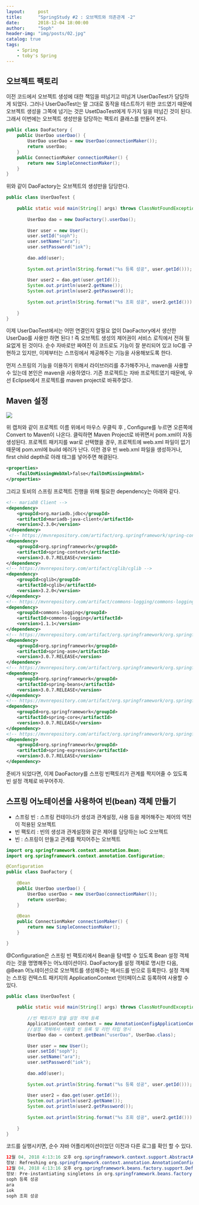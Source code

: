 ```yaml
---
layout:     post
title:      "SpringStudy #2 : 오브젝트와 의존관계 -2"
date:       2018-12-04 18:00:00
author:     "Soph"
header-img: "img/posts/02.jpg"
catalog: true
tags:
    - Spring
    - toby's Spring
---
```


## 오브젝트 팩토리
  이전 코드에서 오브젝트 생성에 대한 책임을 떠넘기고 떠넘겨 UserDaoTest가 담당하게 되었다. 그러나 UserDaoTest는 말 그대로 동작을 테스트하기 위한 코드였기 때문에 오브젝트 생성을 그쪽에 넘기는 것은 UsetDaoTest에게 두가지 일을 떠넘긴 것이 된다. 그래서 이번에는 오브젝트 생성만을 담당하는 팩토리 클래스를 만들어 본다.
  
```java
public class DaoFactory {
	public UserDao userDao() {
		UserDao userDao = new UserDao(connectionMaker());
		return userDao;
	}
	public ConnectionMaker connectionMaker() {
		return new SimpleConnectionMaker();
	}
}

```

위와 같이 DaoFactory는 오브젝트의 생성만을 담당한다. 

```java
public class UserDaoTest {
	
	public static void main(String[] args) throws ClassNotFoundException, SQLException {
		
		UserDao dao = new DaoFactory().userDao();
		
		User user = new User();
		user.setId("soph");
		user.setName("ara");
		user.setPassword("iok");
		
		dao.add(user);
		
		System.out.println(String.format("%s 등록 성공", user.getId()));
		
		User user2 = dao.get(user.getId());
		System.out.println(user2.getName());
		System.out.println(user2.getPassword());
		
		System.out.println(String.format("%s 조회 성공", user2.getId()));
		
	}
}
```

이제 UserDaoTest에서는 어떤 연결인지 알필요 없이 DaoFactory에서 생산한 UserDao를 사용만 하면 된다 !
즉 오브젝트 생성의 제어권이 서비스 로직에서 전혀 필요없게 된 것이다.
순수 자바로만 짜여진 이 코드로도 기능이 잘 분리되어 있고 IoC를 구현하고 있지만, 이제부터는 스프링에서 제공해주는 기능을 사용해보도록 한다.

먼저 스프링의 기능을 이용하기 위해서 라이브러리를 추가해주거나, maven을 사용할 수 있는데 본인은 maven을 사용하였다. 기존 프로젝트는 자바 프로젝트였기 때문에, 우선 Eclipse에서 프로젝트를 maven project로 바꿔주었다.

## Maven 설정

<img src="https://soph0610.github.io/img/posts/springstudy02_01.png"/>

위 캡처와 같이 프로젝트 이름 위에서 마우스 우클릭 후 , Configure를 누르면 오른쪽에 Convert to Maven이 나온다. 클릭하면 Maven Project로 바뀌면서 pom.xml이 자동생성된다. 프로젝트 패키지를 war로 선택했을 경우, 프로젝트에 web.xml 파일이 없기 때문에 pom.xml에 build 에러가 난다. 이런 경우 빈 web.xml 파일을 생성하거나, first child depth로 아래 태그를 넣어주면 해결된다.

```xml
<properties>
  	<failOnMissingWebXml>false</failOnMissingWebXml>
</properties>
```

그리고 토비의 스프링 프로젝트 진행을 위해 필요한 dependency는 아래와 같다.

```xml
<!-- mariaDB Client -->
<dependency>
    <groupId>org.mariadb.jdbc</groupId>
    <artifactId>mariadb-java-client</artifactId>
    <version>2.3.0</version>
</dependency>
 <!-- https://mvnrepository.com/artifact/org.springframework/spring-context -->
<dependency>
    <groupId>org.springframework</groupId>
    <artifactId>spring-context</artifactId>
    <version>3.0.7.RELEASE</version>
</dependency>
<!-- https://mvnrepository.com/artifact/cglib/cglib -->
<dependency>
    <groupId>cglib</groupId>
    <artifactId>cglib</artifactId>
    <version>3.2.0</version>
</dependency>
<!-- https://mvnrepository.com/artifact/commons-logging/commons-logging -->
<dependency>
    <groupId>commons-logging</groupId>
    <artifactId>commons-logging</artifactId>
    <version>1.1.1</version>
</dependency>
<!-- https://mvnrepository.com/artifact/org.springframework/org.springframework.asm -->
<dependency>
    <groupId>org.springframework</groupId>
    <artifactId>spring-asm</artifactId>
    <version>3.0.7.RELEASE</version>
</dependency>
<!-- https://mvnrepository.com/artifact/org.springframework/org.springframework.beans -->
<dependency>
    <groupId>org.springframework</groupId>
    <artifactId>spring-beans</artifactId>
    <version>3.0.7.RELEASE</version>
</dependency>
<!-- https://mvnrepository.com/artifact/org.springframework/org.springframework.core -->
<dependency>
    <groupId>org.springframework</groupId>
    <artifactId>spring-core</artifactId>
    <version>3.0.7.RELEASE</version>
</dependency>
<!-- https://mvnrepository.com/artifact/org.springframework/org.springframework.expression -->
<dependency>
    <groupId>org.springframework</groupId>
    <artifactId>spring-expression</artifactId>
    <version>3.0.7.RELEASE</version>
</dependency>
```

준비가 되었다면, 이제 DaoFactory를 스프링 빈팩토리가 관계를 짝지어줄 수 있도록 빈 설정 객체로 바꾸어주자.

## 스프링 어노테이션을 사용하여 빈(bean) 객체 만들기

- 스프링 빈 : 스프링 컨테이너가 생성과 관계설정, 사용 등을 제어해주는 제어의 역전이 적용된 오브젝트
- 빈 팩토리 : 빈의 생성과 관계설정와 같은 제어를 담당하는 IoC 오브젝트
- 빈 : 스프링이 만들고 관계를 짝지어주는 오브젝트

```java
import org.springframework.context.annotation.Bean;
import org.springframework.context.annotation.Configuration;

@Configuration
public class DaoFactory {
	
	@Bean
	public UserDao userDao() {
		UserDao userDao = new UserDao(connectionMaker());
		return userDao;
	}
	
	@Bean
	public ConnectionMaker connectionMaker() {
		return new SimpleConnectionMaker();
	}

}
```

@Configuration은 스프링 빈 팩토리에서 Bean을 탐색할 수 있도록 Bean 설정 객체라는 것을 명명해주는 어노테이션이다. DaoFactory를 설정 객체로 명시한 다음, @Bean 어노테이션으로 오브젝트를 생성해주는 메서드를 빈으로 등록한다. 설정 객체는 스프링 컨텍스트 패키지의 ApplicationContext 인터페이스로 등록하여 사용할 수 있다.

```java
public class UserDaoTest {
	
	public static void main(String[] args) throws ClassNotFoundException, SQLException {
		
        //빈 팩토리가 찾을 설정 객체 등록
		ApplicationContext context = new AnnotationConfigApplicationContext(DaoFactory.class);
        //설정 객체에서 사용할 빈 등록 및 리턴 타입 명시
		UserDao dao = context.getBean("userDao", UserDao.class);
		
		User user = new User();
		user.setId("soph");
		user.setName("ara");
		user.setPassword("iok");
		
		dao.add(user);
		
		System.out.println(String.format("%s 등록 성공", user.getId()));
		
		User user2 = dao.get(user.getId());
		System.out.println(user2.getName());
		System.out.println(user2.getPassword());
		
		System.out.println(String.format("%s 조회 성공", user2.getId()));
		
	}
}
```

코드를 실행시키면, 순수 자바 어플리케이션이었던 이전과 다른 로그를 확인 할 수 있다.

```java
12월 04, 2018 4:13:16 오후 org.springframework.context.support.AbstractApplicationContext prepareRefresh
정보: Refreshing org.springframework.context.annotation.AnnotationConfigApplicationContext@2dda6444: startup date [Tue Dec 04 16:13:16 KST 2018]; root of context hierarchy
12월 04, 2018 4:13:16 오후 org.springframework.beans.factory.support.DefaultListableBeanFactory preInstantiateSingletons
정보: Pre-instantiating singletons in org.springframework.beans.factory.support.DefaultListableBeanFactory@67f89fa3: defining beans [org.springframework.context.annotation.internalConfigurationAnnotationProcessor,org.springframework.context.annotation.internalAutowiredAnnotationProcessor,org.springframework.context.annotation.internalRequiredAnnotationProcessor,org.springframework.context.annotation.internalCommonAnnotationProcessor,daoFactory,userDao,connectionMaker]; root of factory hierarchy
soph 등록 성공
ara
iok
soph 조회 성공
```



